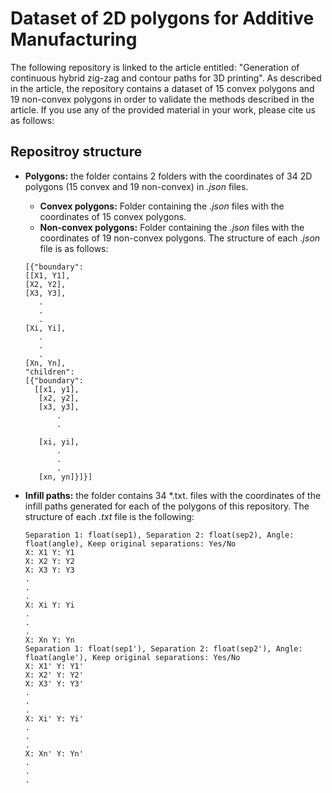# Dataset of 2D polygons for Additive Manufacturing
The following repository is linked to the article entitled: "Generation of continuous hybrid zig-zag and contour paths for 3D printing". As described in the article, the repository contains a dataset of 15 convex polygons and 19 non-convex polygons in order to validate the methods described in the article.
If you use any of the provided material in your work, please cite us as follows:

## Repositroy structure
* **Polygons:** the folder contains 2 folders with the coordinates of 34 2D polygons (15 convex and 19 non-convex) in *.json* files.
	* **Convex polygons:** Folder containing the *.json* files with the coordinates of 15 convex polygons.
	* **Non-convex polygons:** Folder containing the *.json* files with the coordinates of 19 non-convex polygons.
	The structure of each *.json* file is as follows:
	```
	[{"boundary":
   [[X1, Y1],
    [X2, Y2],
    [X3, Y3],
	   .
	   .
	   .
    [Xi, Yi],
	   .
	   .
	   .
    [Xn, Yn],
  "children":
   [{"boundary":
      [[x1, y1],
       [x2, y2],
       [x3, y3],
	       .
		   .
		   
       [xi, yi],
	       .
		   .
		   .
	   [xn, yn]}]}]
	```

* **Infill paths:** the folder contains 34 *.txt. files with the coordinates of the infill paths generated for each of the polygons of this repository. The structure of each *.txt* file is the following:
	```
	Separation 1: float(sep1), Separation 2: float(sep2), Angle: float(angle), Keep original separations: Yes/No
	X: X1 Y: Y1
	X: X2 Y: Y2
	X: X3 Y: Y3
	.
	.
	.
	X: Xi Y: Yi
	.
	.
	.
	X: Xn Y: Yn
	Separation 1: float(sep1'), Separation 2: float(sep2'), Angle: float(angle'), Keep original separations: Yes/No
	X: X1' Y: Y1'
	X: X2' Y: Y2'
	X: X3' Y: Y3'
	.
	.
	.
	X: Xi' Y: Yi'
	.
	.
	.
	X: Xn' Y: Yn'
	.
	.
	.
	```
